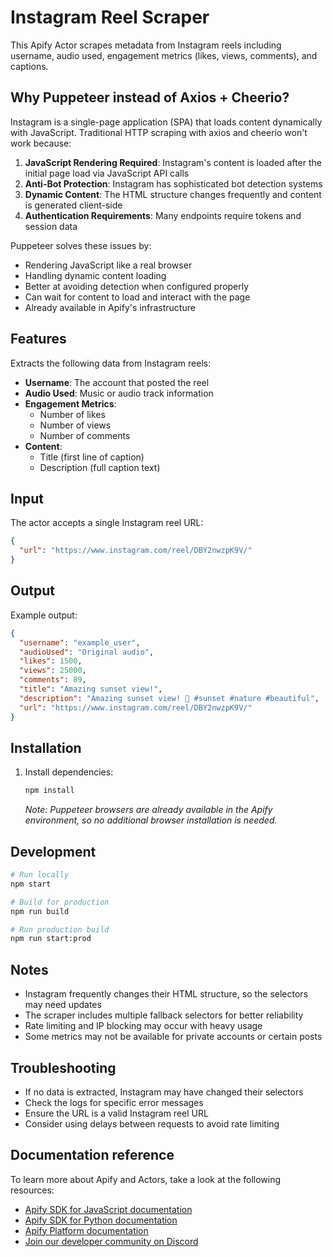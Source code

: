 # Instagram Reel Scraper

This Apify Actor scrapes metadata from Instagram reels including username, audio used, engagement metrics (likes, views, comments), and captions.

## Why Puppeteer instead of Axios + Cheerio?

Instagram is a single-page application (SPA) that loads content dynamically with JavaScript. Traditional HTTP scraping with axios and cheerio won't work because:

1. **JavaScript Rendering Required**: Instagram's content is loaded after the initial page load via JavaScript API calls
2. **Anti-Bot Protection**: Instagram has sophisticated bot detection systems
3. **Dynamic Content**: The HTML structure changes frequently and content is generated client-side
4. **Authentication Requirements**: Many endpoints require tokens and session data

Puppeteer solves these issues by:
- Rendering JavaScript like a real browser
- Handling dynamic content loading
- Better at avoiding detection when configured properly
- Can wait for content to load and interact with the page
- Already available in Apify's infrastructure

## Features

Extracts the following data from Instagram reels:
- **Username**: The account that posted the reel
- **Audio Used**: Music or audio track information
- **Engagement Metrics**: 
  - Number of likes
  - Number of views 
  - Number of comments
- **Content**: 
  - Title (first line of caption)
  - Description (full caption text)

## Input

The actor accepts a single Instagram reel URL:

```json
{
  "url": "https://www.instagram.com/reel/DBY2nwzpK9V/"
}
```

## Output

Example output:

```json
{
  "username": "example_user",
  "audioUsed": "Original audio",
  "likes": 1500,
  "views": 25000,
  "comments": 89,
  "title": "Amazing sunset view!",
  "description": "Amazing sunset view! 🌅 #sunset #nature #beautiful",
  "url": "https://www.instagram.com/reel/DBY2nwzpK9V/"
}
```

## Installation

1. Install dependencies:
   ```bash
   npm install
   ```

   *Note: Puppeteer browsers are already available in the Apify environment, so no additional browser installation is needed.*

## Development

```bash
# Run locally
npm start

# Build for production
npm run build

# Run production build
npm run start:prod
```

## Notes

- Instagram frequently changes their HTML structure, so the selectors may need updates
- The scraper includes multiple fallback selectors for better reliability
- Rate limiting and IP blocking may occur with heavy usage
- Some metrics may not be available for private accounts or certain posts

## Troubleshooting

- If no data is extracted, Instagram may have changed their selectors
- Check the logs for specific error messages
- Ensure the URL is a valid Instagram reel URL
- Consider using delays between requests to avoid rate limiting

## Documentation reference

To learn more about Apify and Actors, take a look at the following resources:

- [Apify SDK for JavaScript documentation](https://docs.apify.com/sdk/js)
- [Apify SDK for Python documentation](https://docs.apify.com/sdk/python)
- [Apify Platform documentation](https://docs.apify.com/platform)
- [Join our developer community on Discord](https://discord.com/invite/jyEM2PRvMU)